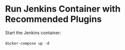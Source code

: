 # Run Jenkins Container with Recommended Plugins
Start the Jenkins container:
####
    docker-compose up -d
